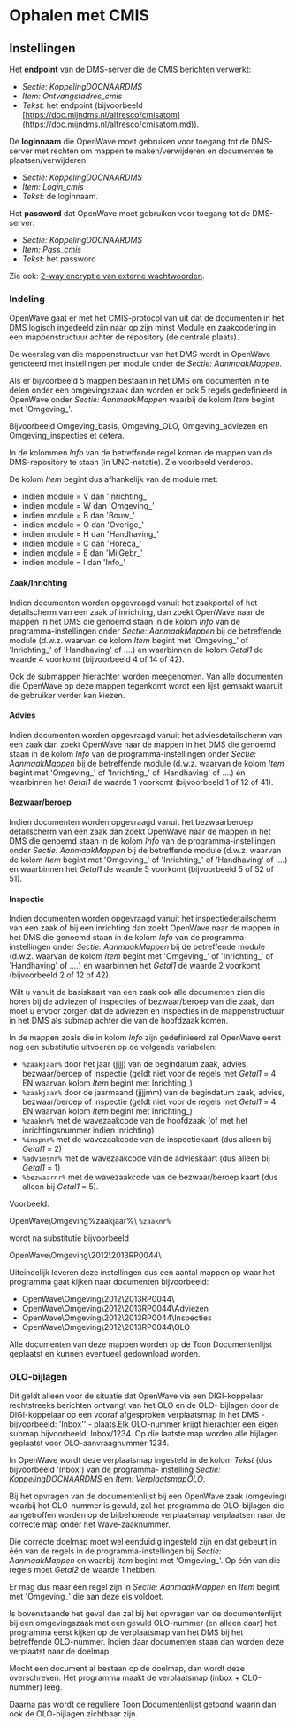 # Ophalen met CMIS

## Instellingen

Het **endpoint** van de DMS-server die de CMIS berichten verwerkt:

* *Sectie: KoppelingDOCNAARDMS*
* *Item: Ontvangstadres_cmis*
* *Tekst*: het endpoint (bijvoorbeeld [https://doc.mijndms.nl/alfresco/cmisatom](https://doc.mijndms.nl/alfresco/cmisatom.md)).

De **loginnaam** die OpenWave moet gebruiken voor toegang tot de DMS-server met rechten om mappen te maken/verwijderen en documenten te plaatsen/verwijderen:

* *Sectie: KoppelingDOCNAARDMS*
* *Item: Login_cmis*
* *Tekst*: de loginnaam.

Het **password** dat OpenWave moet gebruiken voor toegang tot de DMS-server:

* *Sectie: KoppelingDOCNAARDMS*
* *Item: Pass_cmis*
* *Tekst*: het password

Zie ook: [2-way encryptie van externe wachtwoorden](/docs/instellen_inrichten/2way_encryptie_externe_wachtwoorden.md).

### Indeling

OpenWave gaat er met het CMIS-protocol van uit dat de documenten in het DMS logisch ingedeeld zijn naar op zijn minst Module en zaakcodering in een mappenstructuur achter de repository (de centrale plaats).

De weerslag van die mappenstructuur van het DMS wordt in OpenWave genoteerd met instellingen per module onder de *Sectie: AanmaakMappen*.

Als er bijvoorbeeld 5 mappen bestaan in het DMS om documenten in te delen onder een omgevingszaak dan worden er ook 5 regels gedefinieerd in OpenWave onder *Sectie: AanmaakMappen* waarbij de kolom *Item* begint met 'Omgeving_'.

Bijvoorbeeld Omgeving_basis, Omgeving_OLO, Omgeving_adviezen en Omgeving_inspecties et cetera.

In de kolommen *Info* van de betreffende regel komen de mappen van de DMS-repository te staan (in UNC-notatie). Zie voorbeeld verderop.

De kolom *Item* begint dus afhankelijk van de module met:

* indien module = V dan 'Inrichting_'
* indien module = W dan 'Omgeving_'
* indien module = B dan 'Bouw_'
* indien module = O dan 'Overige_'
* indien module = H dan 'Handhaving_'
* indien module = C dan 'Horeca_'
* indien module = E dan 'MilGebr_'
* indien module = I dan 'Info_'

#### Zaak/Inrichting

Indien documenten worden opgevraagd vanuit het zaakportal of het detailscherm van een zaak of inrichting, dan zoekt OpenWave naar de mappen in het DMS die genoemd staan in de kolom *Info* van de programma-instellingen onder *Sectie: AanmaakMappen* bij de betreffende module (d.w.z. waarvan de kolom *Item* begint met 'Omgeving_' of 'Inrichting_' of 'Handhaving' of ….) en waarbinnen de kolom *Getal1* de waarde 4 voorkomt (bijvoorbeeld 4 of 14 of 42).

Ook de submappen hierachter worden meegenomen. Van alle documenten die OpenWave op deze mappen tegenkomt wordt een lijst gemaakt waaruit de gebruiker verder kan kiezen.

#### Advies

Indien documenten worden opgevraagd vanuit het adviesdetailscherm van een zaak dan zoekt OpenWave naar de mappen in het DMS die genoemd staan in de kolom *Info* van de programma-instellingen onder *Sectie: AanmaakMappen* bij de betreffende module (d.w.z. waarvan de kolom *Item* begint met 'Omgeving_' of 'Inrichting_' of 'Handhaving' of ….) en waarbinnen het *Getal1* de waarde 1 voorkomt (bijvoorbeeld 1 of 12 of 41).

#### Bezwaar/beroep

Indien documenten worden opgevraagd vanuit het bezwaarberoep detailscherm van een zaak dan zoekt OpenWave naar de mappen in het DMS die genoemd staan in de kolom *Info* van de programma-instellingen onder *Sectie: AanmaakMappen* bij de betreffende module (d.w.z. waarvan de kolom *Item* begint met 'Omgeving_' of 'Inrichting_' of 'Handhaving' of ….) en waarbinnen het *Getal1* de waarde 5 voorkomt (bijvoorbeeld 5 of 52 of 51).

#### Inspectie

Indien documenten worden opgevraagd vanuit het inspectiedetailscherm van een zaak of bij een inrichting dan zoekt OpenWave naar de mappen in het DMS die genoemd staan in de kolom *Info* van de programma-instellingen onder *Sectie: AanmaakMappen* bij de betreffende module (d.w.z. waarvan de kolom *Item* begint met 'Omgeving_' of 'Inrichting_' of 'Handhaving' of ….) en waarbinnen het *Getal1* de waarde 2 voorkomt (bijvoorbeeld 2 of 12 of 42).

Wilt u vanuit de basiskaart van een zaak ook alle documenten zien die horen bij de adviezen of inspecties of bezwaar/beroep van die zaak, dan moet u ervoor zorgen dat de adviezen en inspecties in de mappenstructuur in het DMS als submap achter die van de hoofdzaak komen.

In de mappen zoals die in kolom *Info* zijn gedefinieerd zal OpenWave eerst nog een substitutie uitvoeren op de volgende variabelen:

* `%zaakjaar%` door het jaar (jjjj) van de begindatum zaak, advies, bezwaar/beroep of inspectie (geldt niet voor de regels met *Getal1* = 4 EN waarvan kolom *Item* begint met Inrichting_)
* `%zaakjaar%`  door de jaarmaand (jjjjmm) van de begindatum zaak, advies, bezwaar/beroep of inspectie (geldt niet voor de regels met *Getal1* = 4 EN waarvan kolom *Item* begint met Inrichting_)
* `%zaaknr%`  met de wavezaakcode van de hoofdzaak (of met het inrichtingsnummer indien Inrichting)
* `%inspnr%`  met de wavezaakcode van de inspectiekaart (dus alleen bij *Getal1* = 2)
* `%adviesnr%`  met de wavezaakcode van de advieskaart (dus alleen bij *Getal1* = 1)
* `%bezwaarnr%` met de wavezaakcode van de bezwaar/beroep kaart (dus alleen bij *Getal1* = 5).

Voorbeeld:

OpenWave\Omgeving\%zaakjaar%\ `%zaaknr%`

wordt na substitutie bijvoorbeeld

OpenWave\Omgeving\2012\2013RP0044\

Uiteindelijk leveren deze instellingen dus een aantal mappen op waar het programma gaat kijken naar documenten bijvoorbeeld:

* OpenWave\Omgeving\2012\2013RP0044\
* OpenWave\Omgeving\2012\2013RP0044\Adviezen
* OpenWave\Omgeving\2012\2013RP0044\Inspecties
* OpenWave\Omgeving\2012\2013RP0044\OLO

Alle documenten van deze mappen worden op de Toon Documentenlijst geplaatst en kunnen eventueel gedownload worden.

### OLO-bijlagen

Dit geldt alleen voor de situatie dat OpenWave via een DIGI-koppelaar rechtstreeks berichten ontvangt van het OLO en de OLO- bijlagen door de DIGI-koppelaar op een vooraf afgesproken verplaatsmap in het DMS -bijvoorbeeld: 'Inbox'' - plaats.Elk OLO-nummer krijgt hierachter een eigen submap bijvoorbeeld: Inbox/1234.
Op die laatste map worden alle bijlagen geplaatst voor OLO-aanvraagnummer 1234.

In OpenWave wordt deze verplaatsmap ingesteld in de kolom *Tekst* (dus bijvoorbeeld 'Inbox') van de programma- instelling *Sectie: KoppelingDOCNAARDMS* en *Item: VerplaatsmapOLO*.

Bij het opvragen van de documentenlijst bij een OpenWave zaak (omgeving) waarbij het OLO-nummer is gevuld, zal het programma de OLO-bijlagen die aangetroffen worden op de bijbehorende verplaatsmap verplaatsen naar de correcte map onder het Wave-zaaknummer.

Die correcte doelmap moet wel eenduidig ingesteld zijn en dat gebeurt in één van de regels in de programma-instellingen bij *Sectie: AanmaakMappen* en waarbij *Item* begint met 'Omgeving_'. Op één van die regels moet *Getal2* de waarde 1 hebben.

Er mag dus maar één regel zijn in *Sectie: AanmaakMappen* en *Item* begint met 'Omgeving_' die aan deze eis voldoet.

Is bovenstaande het geval dan zal bij het opvragen van de documentenlijst bij een omgevingszaak met een gevuld OLO-nummer (en alleen daar) het programma eerst kijken op de verplaatsmap van het DMS bij het betreffende OLO-nummer. Indien daar documenten staan dan worden deze verplaatst naar de doelmap.

Mocht een document al bestaan op de doelmap, dan wordt deze overschreven. Het programma maakt de verplaatsmap (inbox + OLO-nummer) leeg.

Daarna pas wordt de reguliere Toon Documentenlijst getoond waarin dan ook de OLO-bijlagen zichtbaar zijn.
